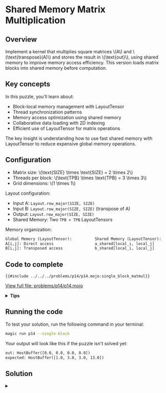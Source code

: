 # Shared Memory Matrix Multiplication

## Overview

Implement a kernel that multiplies square matrices \\(A\\) and \\(\text{transpose}(A)\\) and stores the result in \\(\text{out}\\), using shared memory to improve memory access efficiency. This version loads matrix blocks into shared memory before computation.

## Key concepts

In this puzzle, you'll learn about:
- Block-local memory management with LayoutTensor
- Thread synchronization patterns
- Memory access optimization using shared memory
- Collaborative data loading with 2D indexing
- Efficient use of LayoutTensor for matrix operations

The key insight is understanding how to use fast shared memory with LayoutTensor to reduce expensive global memory operations.

## Configuration

- Matrix size: \\(\\text{SIZE} \\times \\text{SIZE} = 2 \\times 2\\)
- Threads per block: \\(\\text{TPB} \\times \\text{TPB} = 3 \\times 3\\)
- Grid dimensions: \\(1 \\times 1\\)

Layout configuration:
- Input A: `Layout.row_major(SIZE, SIZE)`
- Input B: `Layout.row_major(SIZE, SIZE)` (transpose of A)
- Output: `Layout.row_major(SIZE, SIZE)`
- Shared Memory: Two `TPB × TPB` LayoutTensors

Memory organization:

```txt
Global Memory (LayoutTensor):          Shared Memory (LayoutTensor):
A[i,j]: Direct access                  a_shared[local_i, local_j]
B[i,j]: Transposed access              b_shared[local_i, local_j]
```

## Code to complete

```mojo
{{#include ../../../problems/p14/p14.mojo:single_block_matmul}}
```
<a href="{{#include ../_includes/repo_url.md}}/blob/main/problems/p14/p14.mojo" class="filename">View full file: problems/p14/p14.mojo</a>

<details>
<summary><strong>Tips</strong></summary>

<div class="solution-tips">

1. Load matrices to shared memory using global and local indices
2. Call `barrier()` after loading
3. Compute dot product using shared memory indices
4. Check array bounds for all operations
</div>
</details>

## Running the code

To test your solution, run the following command in your terminal:

```bash
magic run p14 --single-block
```

Your output will look like this if the puzzle isn't solved yet:
```txt
out: HostBuffer([0.0, 0.0, 0.0, 0.0])
expected: HostBuffer([1.0, 3.0, 3.0, 13.0])
```

## Solution

<details class="solution-details">
<summary></summary>

```mojo
{{#include ../../../solutions/p14/p14.mojo:single_block_matmul_solution}}
```

<div class="solution-explanation">

The shared memory implementation with LayoutTensor improves performance through efficient memory access patterns:

### Memory Organization

```txt
Input Tensors (2×2):                Shared Memory (3×3):
Matrix A:                           a_shared:
 [a[0,0] a[0,1]]                    [s[0,0] s[0,1] s[0,2]]
 [a[1,0] a[1,1]]                    [s[1,0] s[1,1] s[1,2]]
                                    [s[2,0] s[2,1] s[2,2]]
Matrix B (transpose):               b_shared: (similar layout)
 [b[0,0] b[0,1]]                    [t[0,0] t[0,1] t[0,2]]
 [b[1,0] b[1,1]]                    [t[1,0] t[1,1] t[1,2]]
                                    [t[2,0] t[2,1] t[2,2]]
```

### Implementation Phases:

1. **Shared Memory Setup**:
   ```mojo
   # Create 2D shared memory tensors using TensorBuilder
   a_shared = tb[dtype]().row_major[TPB, TPB]().shared().alloc()
   b_shared = tb[dtype]().row_major[TPB, TPB]().shared().alloc()
   ```

2. **Thread Indexing**:
   ```mojo
   # Global indices for matrix access
   global_i = block_dim.x * block_idx.x + thread_idx.x
   global_j = block_dim.y * block_idx.y + thread_idx.y

   # Local indices for shared memory
   local_i = thread_idx.x
   local_j = thread_idx.y
   ```

3. **Data Loading**:
   ```mojo
   # Load data into shared memory using LayoutTensor indexing
   if global_i < size and global_j < size:
       a_shared[local_i, local_j] = a[global_i, global_j]
       b_shared[local_i, local_j] = b[global_i, global_j]
   ```

4. **Computation with Shared Memory**:
   ```mojo
   # Guard ensures we only compute for valid matrix elements
   if global_i < size and global_j < size:
       # Initialize accumulator with output tensor's type
       var acc: out.element_type = 0

       # Compile-time unrolled loop for matrix multiplication
       @parameter
       for k in range(size):
           acc += a_shared[local_i, k] * b_shared[k, local_j]

       # Write result only for threads within matrix bounds
       out[global_i, global_j] = acc
   ```

   Key aspects:
   - **Boundary Check**: `if global_i < size and global_j < size`
     * Prevents out-of-bounds computation
     * Only valid threads perform work
     * Essential because TPB (3×3) > SIZE (2×2)

   - **Accumulator Type**: `var acc: out.element_type`
     * Uses output tensor's element type for type safety
     * Ensures consistent numeric precision
     * Initialized to zero before accumulation

   - **Loop Optimization**: `@parameter for k in range(size)`
     * Unrolls the loop at compile time
     * Enables better instruction scheduling
     * Efficient for small, known matrix sizes

   - **Result Writing**: `out[global_i, global_j] = acc`
     * Protected by the same guard condition
     * Only valid threads write results
     * Maintains matrix bounds safety

### Thread Safety and Synchronization:

1. **Guard Conditions**:
   - Input Loading: `if global_i < size and global_j < size`
   - Computation: Same guard ensures thread safety
   - Output Writing: Protected by the same condition
   - Prevents invalid memory access and race conditions

2. **Memory Access Safety**:
   - Shared memory: Accessed only within TPB bounds
   - Global memory: Protected by size checks
   - Output: Guarded writes prevent corruption

### Key Language Features:

1. **LayoutTensor Benefits**:
   - Direct 2D indexing simplifies code
   - Type safety through `element_type`
   - Efficient memory layout handling

2. **Shared Memory Allocation**:
   - TensorBuilder for structured allocation
   - Row-major layout matching input tensors
   - Proper alignment for efficient access

3. **Synchronization**:
   - `barrier()` ensures shared memory consistency
   - Proper synchronization between load and compute
   - Thread cooperation within block

### Performance Optimizations:

1. **Memory Access Efficiency**:
   - Single global memory load per element
   - Multiple reuse through shared memory
   - Coalesced memory access patterns

2. **Thread Cooperation**:
   - Collaborative data loading
   - Shared data reuse
   - Efficient thread synchronization

3. **Computational Benefits**:
   - Reduced global memory traffic
   - Better cache utilization
   - Improved instruction throughput

This implementation significantly improves performance over the naive version by:
- Reducing global memory accesses
- Enabling data reuse through shared memory
- Using efficient 2D indexing with LayoutTensor
- Maintaining proper thread synchronization
</div>
</details>
